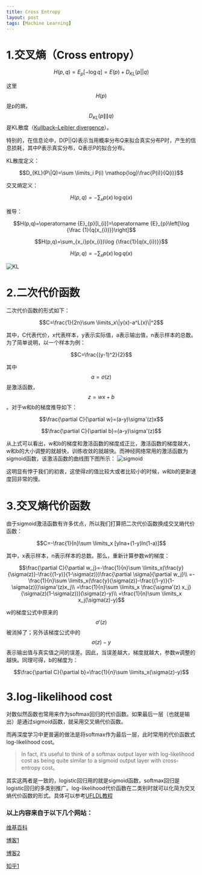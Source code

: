 ```yaml
---
title: Cross Entropy
layout: post
tags: [Machine Learning]
---
```



# 1.交叉熵（Cross entropy）


$$H(p,q)=E_p[-\mathop{log} q]=E(p)+D_{KL}(p||q)$$


这里 $$H(p)$$ 是p的熵，$$D_{KL}(p\|\|q)$$是KL散度（[Kullback–Leibler divergence](https://en.wikipedia.org/wiki/Kullback%E2%80%93Leibler_divergence)）。


特别的，在信息论中，D(P\|\|Q)表示当用概率分布Q来拟合真实分布P时，产生的信息损耗，其中P表示真实分布，Q表示P的拟合分布。

KL散度定义：

$$D_{KL}(P\|Q)=\sum \limits_i P(i) \mathop{log}\frac{P(i)}{Q(i)}$$

交叉熵定义：

$$H(p,q)=-\sum_{x}p(x)\,\log q(x)$$


推导：

$$H(p,q)=\operatorname {E}_{p}[l_{i}]=\operatorname {E}_{p}\left[\log {\frac  {1}{q(x_{i})}}\right]$$

$$H(p,q)=\sum_{x_i}p(x_{i})\log {\frac{1}{q(x_{i})}}$$

$$H(p,q)=-\sum_{x}p(x)\,\log q(x)$$


![KL](https://imgsa.baidu.com/baike/c0%3Dbaike150%2C5%2C5%2C150%2C50/sign=be90023ebb014a9095334eefc81e5277/562c11dfa9ec8a13c3a0ea6cf503918fa1ecc080.jpg)

# 2.二次代价函数

二次代价函数的形式如下：

$$C=\frac{1}{2n}\sum \limits_x\|y(x)-a^L(x)\|^2$$

其中，C代表代价，x代表样本，y表示实际值，a表示输出值，n表示样本的总数。为了简单说明，以一个样本为例：

$$C=\frac{(y-1)^2}{2}$$

其中$$a=\sigma(z)$$是激活函数，$$z=wx+b$$。对于w和b的梯度推导如下：

$$\frac{\partial C}{\partial w}=(a-y)\sigma'(z)x$$

$$\frac{\partial C}{\partial b}=(a-y)\sigma'(z)$$

从上式可以看出，w和b的梯度和激活函数的梯度成正比，激活函数的梯度越大，w和b的大小调整的就越快，训练收敛的就越快。而神经网络常用的激活函数为sigmoid函数，该激活函数的曲线图下图所示：
![sigmoid](http://img.blog.csdn.net/20160402165516510)

这明显有悖于我们的初衷，这使得z的值比较大或者比较小的时候，w和b的更新速度回非常的慢。

# 3.交叉熵代价函数

由于sigmoid激活函数有许多优点，所以我们打算把二次代价函数换成交叉熵代价函数：

$$C=-\frac{1}{n}\sum \limits_x [ylna+(1-y)ln(1-a)]$$

其中，x表示样本，n表示样本的总数。那么，重新计算参数w的梯度：

$$\frac{\partial C}{\partial w_j}=-\frac{1}{n}\sum \limits_x(\frac{y}{\sigma(z)}-\frac{(1-y)}{1-\sigma(z)})\frac{\partial \sigma}{\partial w_j}\\
=-\frac{1}{n}\sum \limits_x(\frac{y}{\sigma(z)}-\frac{(1-y)}{1-\sigma(z)})\sigma'(z)x_j\\
=\frac{1}{n}\sum \limits_x \frac{\sigma'(z) x_j}{\sigma(z)(1-\sigma(z))}(\sigma(z)-y)\\
=\frac{1}{n}\sum \limits_x x_j(\sigma(z)-y)$$

w的梯度公式中原来的$$\sigma'(z)$$被消掉了；另外该梯度公式中的$$\sigma(z)-y$$表示输出值与真实值之间的误差。因此，当误差越大，梯度就越大，参数w调整的越快。同理可得，b的梯度为：

$$\frac{\partial C}{\partial b}=\frac{1}{n}\sum \limits_x(\sigma(z)-y)$$

# 3.log-likelihood cost

对数似然函数也常用来作为softmax回归的代价函数。如果最后一层（也就是输出）是通过sigmoid函数，就采用交叉熵代价函数。

而再深度学习中更普遍的做法是将softmax作为最后一层，此时常用的代价函数式log-likelihood cost。

> In fact, it’s useful to think of a softmax output layer with log-likelihood cost as being quite similar to a sigmoid output layer with cross-entropy cost。

其实这两者是一致的，logistic回归用的就是sigmoid函数，softmax回归是logistic回归的多类别推广。log-likelihood代价函数在二类别时就可以化简为交叉熵代价函数的形式。具体可以参考[UFLDL教程](http://deeplearning.stanford.edu/wiki/index.php/Softmax%E5%9B%9E%E5%BD%92)

### 以上内容来自于以下几个网站：

[维基百科](https://en.wikipedia.org/wiki/Cross_entropy)

[博客1](http://blog.csdn.net/u012162613/article/details/44239919)

[博客2](http://blog.csdn.net/u014313009/article/details/51043064)

[知乎1](https://www.zhihu.com/question/41252833)